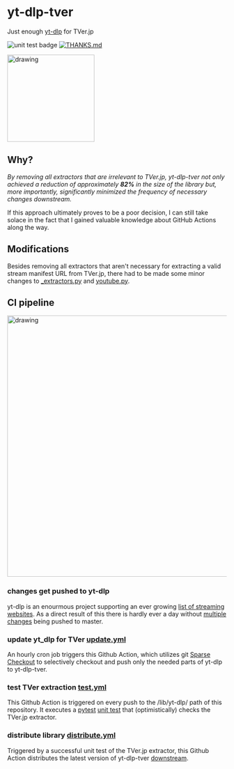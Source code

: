 # yt-dlp-tver 
Just enough [yt-dlp](https://github.com/yt-dlp/yt-dlp) for TVer.jp

![unit test badge](https://github.com/kuriho/script.module.yt-dlp-tver/actions/workflows/test.yml/badge.svg)
[![THANKS.md](https://img.shields.io/badge/THANKS-md-ff69b4.svg)](THANKS.md)

<img src="https://github.com/kuriho/script.module.yt-dlp-tver/blob/master/icon.png?raw=true" alt="drawing" width="200"/>




## Why?
_By removing all extractors that are irrelevant to TVer.jp, yt-dlp-tver not only achieved a reduction of approximately **82%** in the size of the library but, more importantly, significantly minimized the frequency of necessary changes downstream._

If this approach ultimately proves to be a poor decision, I can still take solace in the fact that I gained valuable knowledge about GitHub Actions along the way.

## Modifications
Besides removing all extractors that aren't necessary for extracting a valid stream manifest URL from TVer.jp, there had to be made some minor changes to [_extractors.py](lib/yt_dlp/extractor/_extractors.py) and [youtube.py](lib/yt_dlp/extractor/youtube.py). 

## CI pipeline
<img src="https://github.com/kuriho/script.module.yt-dlp-tver/blob/master/media/ci.png?raw=true" alt="drawing" width="600"/>

### changes get pushed to yt-dlp
yt-dlp is an enourmous project supporting an ever growing [list of streaming websites](https://github.com/yt-dlp/yt-dlp/blob/master/supportedsites.md). As a direct result of this there is hardly ever a day without [multiple changes](https://github.com/yt-dlp/yt-dlp/commits/master) being pushed to master.

### update yt_dlp for TVer [update.yml](.github/workflows/update.yml)
An hourly cron job triggers this Github Action, which utilizes git [Sparse Checkout](https://git-scm.com/docs/git-sparse-checkout) to selectively checkout and push only the needed parts of yt-dlp to yt-dlp-tver.

### test TVer extraction [test.yml](.github/workflows/test.yml)
This Github Action is triggered on every push to the /lib/yt-dlp/ path of this repository. It executes a [pytest](https://pytest.org/) [unit test](test.py) that (optimistically) checks the TVer.jp extractor. 

### distribute library [distribute.yml](.github/workflows/distribute.yml)
Triggered by a successful unit test of the TVer.jp extractor, this Github Action distributes the latest version of yt-dlp-tver [downstream](https://github.com/kuriho/plugin.video.tver).

